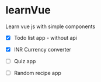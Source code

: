 # learnVue
Learn vue js with simple components

- [x] Todo list app - without api 
- [x] INR Currency converter
- [ ] Quiz app
- [ ] Random recipe app

